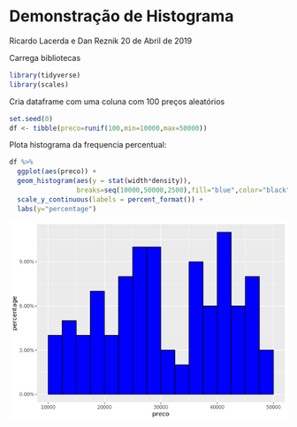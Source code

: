 Demonstração de Histograma
================
Ricardo Lacerda e Dan Reznik
20 de Abril de 2019

Carrega bibliotecas

``` r
library(tidyverse)
library(scales)
```

Cria dataframe com uma coluna com 100 preços aleatórios

``` r
set.seed(0)
df <- tibble(preco=runif(100,min=10000,max=50000))
```

Plota histograma da frequencia percentual:

``` r
df %>%
  ggplot(aes(preco)) +  
  geom_histogram(aes(y = stat(width*density)),
                 breaks=seq(10000,50000,2500),fill="blue",color="black") +
  scale_y_continuous(labels = percent_format()) +
  labs(y="percentage")
```

![](README_files/figure-markdown_github/unnamed-chunk-3-1.png)
